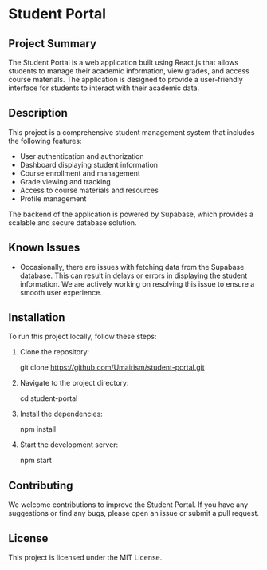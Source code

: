 # Student Portal

## Project Summary

The Student Portal is a web application built using React.js that allows students to manage their academic information, view grades, and access course materials. The application is designed to provide a user-friendly interface for students to interact with their academic data.

## Description

This project is a comprehensive student management system that includes the following features:
- User authentication and authorization
- Dashboard displaying student information
- Course enrollment and management
- Grade viewing and tracking
- Access to course materials and resources
- Profile management

The backend of the application is powered by Supabase, which provides a scalable and secure database solution.

## Known Issues

- Occasionally, there are issues with fetching data from the Supabase database. This can result in delays or errors in displaying the student information. We are actively working on resolving this issue to ensure a smooth user experience.

## Installation

To run this project locally, follow these steps:

1. Clone the repository:

   git clone https://github.com/Umairism/student-portal.git

2. Navigate to the project directory:

   cd student-portal

3. Install the dependencies:

   npm install

4. Start the development server:

   npm start


## Contributing

We welcome contributions to improve the Student Portal. If you have any suggestions or find any bugs, please open an issue or submit a pull request.

## License

This project is licensed under the MIT License.
